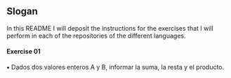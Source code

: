 ## Slogan
In this README I will deposit the instructions for the exercises that I will perform in each of the repositories of the different languages.

#### Exercise 01
  **▪︎** Dados dos valores enteros A y B, informar la suma, la resta y el producto.
